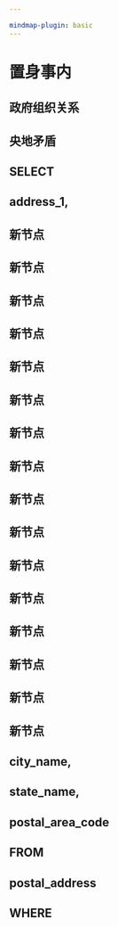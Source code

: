```yaml
---

mindmap-plugin: basic
---
```


# 置身事内

## 政府组织关系

## 央地矛盾

## SELECT

## address\_1,

## 新节点

## 新节点

## 新节点

## 新节点

## 新节点

## 新节点

## 新节点

## 新节点

## 新节点

## 新节点

## 新节点

## 新节点

## 新节点

## 新节点

## 新节点

## 新节点

## city\_name,

## state\_name,

## postal\_area\_code

## FROM

## postal\_address

## WHERE